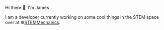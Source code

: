Hi there 👋, I'm James

I am a developer currently working on some cool things in the STEM space over at ⚙️<a href="https://github.com/stemmechanics">STEMMechanics</a>.

